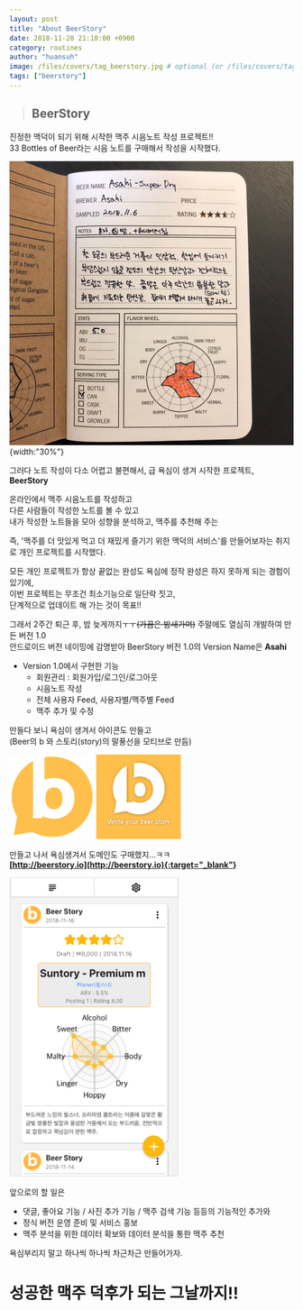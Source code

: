 ```yaml
---
layout: post 
title: "About BeerStory" 
date: 2018-11-20 21:10:00 +0900
category: routines
author: "huansuh"
image: /files/covers/tag_beerstory.jpg # optional (or /files/covers/tag_name.jpg)
tags: ["beerstory"]
---
```


> ## BeerStory

진정한 맥덕이 되기 위해 시작한 맥주 시음노트 작성 프로젝트!!<br/>33 Bottles of Beer라는 시음 노트를 구매해서 작성을 시작했다.

![33 Bottles of Beer로 작성한 Asahi 시음노트](/files/bs_note.png){width:"30%"}



그러다 노트 작성이 다소 어렵고 불편해서, 급 욕심이 생겨 시작한 프로젝트, **BeerStory**

온라인에서 맥주 시음노트를 작성하고<br/>다른 사람들이 작성한 노트를 볼 수 있고<br/>내가 작성한 노트들을 모아 성향을 분석하고, 맥주를 추천해 주는

즉, '맥주를 더 맛있게 먹고 더 재밌게 즐기기 위한 맥덕의 서비스'를 만들어보자는 취지로 개인 프로젝트를 시작했다.

모든 개인 프로젝트가 항상 끝없는 완성도 욕심에 정작 완성은 하지 못하게 되는 경험이 있기에,<br/>이번 프로젝트는 무조건 최소기능으로 일단락 짓고,<br/>단계적으로 업데이트 해 가는 것이 목표!!

그래서 2주간 퇴근 후, 밤 늦게까지ㅜㅜ~~(가끔은 밤새가며)~~  주말에도 열심히 개발하여 만든 버전 1.0<br/>안드로이드 버전 네이밍에 감명받아 BeerStory 버전 1.0의 Version Name은 **Asahi**

* Version 1.0에서 구현한 기능
  * 회원관리 : 회원가입/로그인/로그아웃
  * 시음노트 작성
  * 전체 사용자 Feed, 사용자별/맥주별 Feed
  * 맥주 추가 및 수정

만들다 보니 욕심이 생겨서 아이콘도 만들고 <br/>(Beer의 b 와 스토리(story)의 말풍선을 모티브로 만듬)

<img src='/files/ic_bs_fav_256.png' width="150" />    <img src='/files/bs_logo.jpg' width="150" />



만들고 나서 욕심생겨서 도메인도 구매했지…ㅋㅋ<br/><b>[http://beerstory.io](http://beerstory.io){:target="_blank"}</b>

<img src='/files/bs_screenshot.png' width="300"/>





앞으로의 할 일은

* 댓글, 좋아요 기능 / 사진 추가 기능 / 맥주 검색 기능 등등의 기능적인 추가와
* 정식 버전 운영 준비 및 서비스 홍보
* 맥주 분석을 위한 데이터 확보와 데이터 분석을 통한 맥주 추천

욕심부리지 말고 하나씩 하나씩 차근차근 만들어가자.

# 성공한 맥주 덕후가 되는 그날까지!!